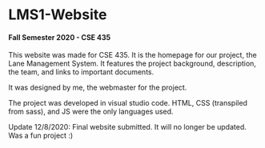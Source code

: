 # LMS1-Website

#### Fall Semester 2020 - CSE 435

This website was made for CSE 435. It is the homepage for our project, the Lane Management System. 
It features the project background, description, the team, and links to important documents.

It was designed by me, the webmaster for the project.

The project was developed in visual studio code. HTML, CSS (transpiled from sass), and JS were the only languages used.

Update 12/8/2020: Final website submitted. It will no longer be updated. Was a fun project :)
